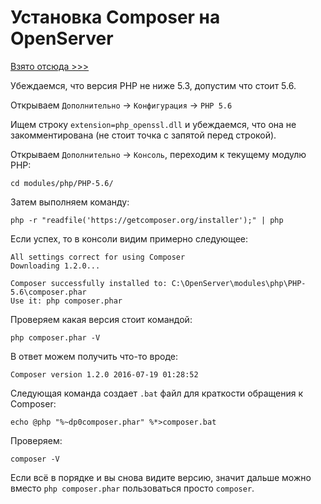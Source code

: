 # Установка Composer на OpenServer
[Взято отсюда >>>](http://nikolaev-web.ru/blog/installing_the_composer_on_openServer/)

Убеждаемся, что версия PHP не ниже 5.3, допустим что стоит 5.6.

Открываем `Дополнительно` -> `Конфигурация` -> `PHP 5.6`

Ищем строку `extension=php_openssl.dll` и убеждаемся, что она не закомментирована (не стоит точка с запятой перед строкой).

Открываем  `Дополнительно` -> `Консоль`, переходим к текущему модулю PHP:

```
cd modules/php/PHP-5.6/
```

Затем выполняем команду:

```
php -r "readfile('https://getcomposer.org/installer');" | php
```

Если успех, то в консоли видим примерно следующее:

```
All settings correct for using Composer
Downloading 1.2.0...

Composer successfully installed to: C:\OpenServer\modules\php\PHP-5.6\composer.phar
Use it: php composer.phar
```
Проверяем какая версия стоит командой:

```
php composer.phar -V
```

В ответ можем получить что-то вроде:

```
Composer version 1.2.0 2016-07-19 01:28:52
```

Следующая команда создает `.bat` файл для краткости обращения к Composer:
```
echo @php "%~dp0composer.phar" %*>composer.bat
```

Проверяем:
```
composer -V
```

Если всё в порядке и вы снова видите версию, значит дальше можно вместо `php composer.phar` пользоваться просто `composer`.